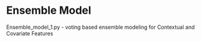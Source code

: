 # Ensemble Model

Ensemble_model_1.py - voting based ensemble modeling for Contextual and Covariate Features
